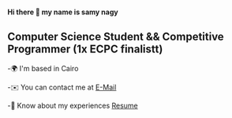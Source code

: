 #### Hi there 👋 my name is samy nagy 

<h2> Computer Science Student && Competitive Programmer (1x ECPC finalistt)</h2>


-🌍  I'm based in Cairo


-✉️  You can contact me at [E-Mail](mailto:samynagy95@gmail.com)


-📄 Know about my experiences [Resume](https://drive.google.com/file/d/1ca3lzF6TOTGBnk9P7sMspqDrr_RToz_w/view?usp=sharing)

<!--
**samynagy/samynagy** is a ✨ _special_ ✨ repository because its `README.md` (this file) appears on your GitHub profile.

Here are some ideas to get you started:

- 🔭 I’m currently working on ...
- 🌱 I’m currently learning ...
- 👯 I’m looking to collaborate on ...
- 🤔 I’m looking for help with ...
- 💬 Ask me about ...
- 📫 How to reach me: ...
- 😄 Pronouns: ...
- ⚡ Fun fact: ...
-->
